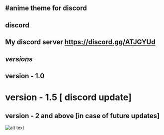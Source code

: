 #anime theme for discord 
------------------------------
discord
-------------------------------------------
My discord server https://discord.gg/ATJGYUd
-----------------------------------------
 
 *versions*
 -----------------
 version - 1.0
 -----------------------
 version - 1.5 [ discord update]
 ===================================
 version - 2 and above [in case of future updates]
------------------------------------------
![alt text](https://imgur.com/XAizpOM/to/img.png)
